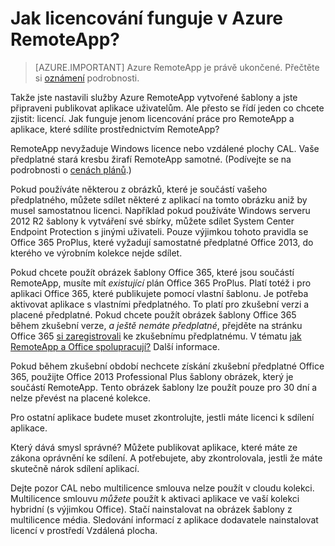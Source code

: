 <properties
    pageTitle="Správa licencí Azure RemoteApp | Microsoft Azure"
    description="Zjistěte, jak fungují programy v Azure RemoteApp."
    services="remoteapp"
    documentationCenter=""
    authors="lizap"
    manager="mbaldwin" />

<tags
    ms.service="remoteapp"
    ms.workload="compute"
    ms.tgt_pltfrm="na"
    ms.devlang="na"
    ms.topic="get-started-article"
    ms.date="08/15/2016"
    ms.author="elizapo" />


# <a name="how-does-licensing-work-in-azure-remoteapp"></a>Jak licencování funguje v Azure RemoteApp?

> [AZURE.IMPORTANT]
> Azure RemoteApp je právě ukončené. Přečtěte si [oznámení](https://go.microsoft.com/fwlink/?linkid=821148) podrobnosti.

Takže jste nastavili služby Azure RemoteApp vytvořené šablony a jste připraveni publikovat aplikace uživatelům. Ale přesto se řídí jeden co chcete zjistit: licencí. Jak funguje jenom licencování práce pro RemoteApp a aplikace, které sdílíte prostřednictvím RemoteApp?

RemoteApp nevyžaduje Windows licence nebo vzdálené plochy CAL. Vaše předplatné stará kresbu žirafí RemoteApp samotné. (Podívejte se na podrobnosti o [cenách plánů](https://azure.microsoft.com/pricing/details/remoteapp).)

Pokud používáte některou z obrázků, které je součástí vašeho předplatného, můžete sdílet některé z aplikací na tomto obrázku aniž by musel samostatnou licenci. Například pokud používáte Windows serveru 2012 R2 šablony k vytváření své sbírky, můžete sdílet System Center Endpoint Protection s jinými uživateli. Pouze výjimkou tohoto pravidla se Office 365 ProPlus, které vyžadují samostatné předplatné Office 2013, do kterého ve výrobním kolekce nejde sdílet.

Pokud chcete použít obrázek šablony Office 365, které jsou součástí RemoteApp, musíte mít *existující* plán Office 365 ProPlus. Platí totéž i pro aplikaci Office 365, které publikujete pomocí vlastní šablonu. Je potřeba aktivovat aplikace s vlastními předplatného. To platí pro zkušební verzi a placené předplatné. Pokud chcete použít obrázek šablony Office 365 během zkušební verze, *a ještě nemáte předplatné*, přejděte na stránku Office 365 [si zaregistrovali](https://go.microsoft.com/fwlink/p/?LinkID=403802) ke zkušebnímu předplatnému. V tématu [jak RemoteApp a Office spolupracují?](remoteapp-o365.md) Další informace.

Pokud během zkušební období nechcete získání zkušební předplatné Office 365, použijte Office 2013 Professional Plus šablony obrázek, který je součástí RemoteApp. Tento obrázek šablony lze použít pouze pro 30 dní a nelze převést na placené kolekce.

Pro ostatní aplikace budete muset zkontrolujte, jestli máte licenci k sdílení aplikace.

Který dává smysl správné? Můžete publikovat aplikace, které máte ze zákona oprávnění ke sdílení. A potřebujete, aby zkontrolovala, jestli že máte skutečně nárok sdílení aplikací.

Dejte pozor CAL nebo multilicence smlouva nelze použít v cloudu kolekci. Multilicence smlouvu *můžete* použít k aktivaci aplikace ve vaší kolekci hybridní (s výjimkou Office). Stačí nainstalovat na obrázek šablony z multilicence média. Sledování informací z aplikace dodavatele nainstalovat licencí v prostředí Vzdálená plocha.
